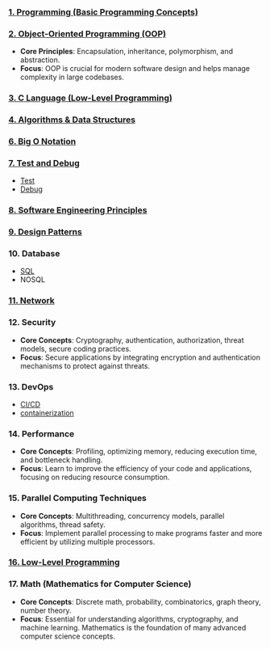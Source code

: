 ### [**1. Programming** (Basic Programming Concepts)](./The-Labors-of-Learning/)

### [**2. Object-Oriented Programming (OOP)**]()

- **Core Principles**: Encapsulation, inheritance, polymorphism, and abstraction.
- **Focus**: OOP is crucial for modern software design and helps manage complexity in large codebases.

### [**3. C Language** (Low-Level Programming)](./K-R-Cix/)

### [**4. Algorithms & Data Structures**](./algorithms-data-structures/)

### [**6. Big O Notation**](.)

### [**7. Test and Debug**](.)

- [Test](./m-testing/)
- [Debug](./m-debugging/)

### [**8. Software Engineering Principles**](.)

### [**9. Design Patterns**]()

### **10. Database**

- [SQL](./SQL-DeepDiveLearning/)
- NOSQL

### [**11. Network**](./CodeNet/)

### **12. Security**

- **Core Concepts**: Cryptography, authentication, authorization, threat models, secure coding practices.
- **Focus**: Secure applications by integrating encryption and authentication mechanisms to protect against threats.

### **13. DevOps**

- [CI/CD](./CI-Cd-Learning/)
- [containerization](./containerization_learning/)

### **14. Performance**

- **Core Concepts**: Profiling, optimizing memory, reducing execution time, and bottleneck handling.
- **Focus**: Learn to improve the efficiency of your code and applications, focusing on reducing resource consumption.

### **15. Parallel Computing Techniques**

- **Core Concepts**: Multithreading, concurrency models, parallel algorithms, thread safety.
- **Focus**: Implement parallel processing to make programs faster and more efficient by utilizing multiple processors.

### [**16. Low-Level Programming**](./deep-dive-programming/)

### **17. Math** (Mathematics for Computer Science)

- **Core Concepts**: Discrete math, probability, combinatorics, graph theory, number theory.
- **Focus**: Essential for understanding algorithms, cryptography, and machine learning. Mathematics is the foundation of many advanced computer science concepts.
